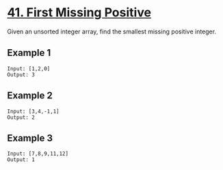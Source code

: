 # [41. First Missing Positive](https://leetcode.com/problems/first-missing-positive/)

Given an unsorted integer array, find the smallest missing positive integer.

## Example 1

```text
Input: [1,2,0]
Output: 3
```

## Example 2

```text
Input: [3,4,-1,1]
Output: 2
```

## Example 3

```text
Input: [7,8,9,11,12]
Output: 1
```
